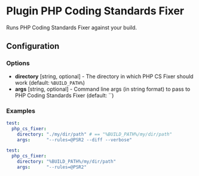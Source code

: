 Plugin PHP Coding Standards Fixer
=================================

Runs PHP Coding Standards Fixer against your build.

Configuration
-------------

### Options

* **directory** [string, optional] - The directory in which PHP CS Fixer should work (default: `%BUILD_PATH%`)
* **args** [string, optional] - Command line args (in string format) to pass to PHP Coding Standards Fixer (default: ``)

### Examples

```yml
test:
  php_cs_fixer:
    directory: "./my/dir/path" # == "%BUILD_PATH%/my/dir/path"
    args:      "--rules=@PSR2 --diff --verbose"
```

```yml
test:
  php_cs_fixer:
    directory: "%BUILD_PATH%/my/dir/path"
    args:      "--rules=@PSR2"
```
